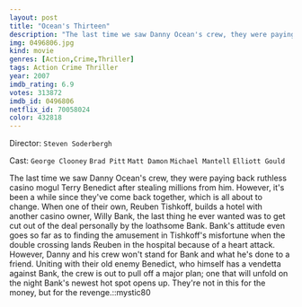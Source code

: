 ```yaml
---
layout: post
title: "Ocean's Thirteen"
description: "The last time we saw Danny Ocean's crew, they were paying back ruthless casino mogul Terry Benedict after stealing millions from him. However, it's been a while since they've come back together, which is all about to change. When one of their own, Reuben Tishkoff, builds a hotel with another casino owner, Willy Bank, the last thing he ever wanted was to get cut out of the deal personally by the loathsome Bank. Bank's attitude even goes so far as to finding th.."
img: 0496806.jpg
kind: movie
genres: [Action,Crime,Thriller]
tags: Action Crime Thriller 
year: 2007
imdb_rating: 6.9
votes: 313872
imdb_id: 0496806
netflix_id: 70058024
color: 432818
---
```

Director: `Steven Soderbergh`  

Cast: `George Clooney` `Brad Pitt` `Matt Damon` `Michael Mantell` `Elliott Gould` 

The last time we saw Danny Ocean's crew, they were paying back ruthless casino mogul Terry Benedict after stealing millions from him. However, it's been a while since they've come back together, which is all about to change. When one of their own, Reuben Tishkoff, builds a hotel with another casino owner, Willy Bank, the last thing he ever wanted was to get cut out of the deal personally by the loathsome Bank. Bank's attitude even goes so far as to finding the amusement in Tishkoff's misfortune when the double crossing lands Reuben in the hospital because of a heart attack. However, Danny and his crew won't stand for Bank and what he's done to a friend. Uniting with their old enemy Benedict, who himself has a vendetta against Bank, the crew is out to pull off a major plan; one that will unfold on the night Bank's newest hot spot opens up. They're not in this for the money, but for the revenge.::mystic80
